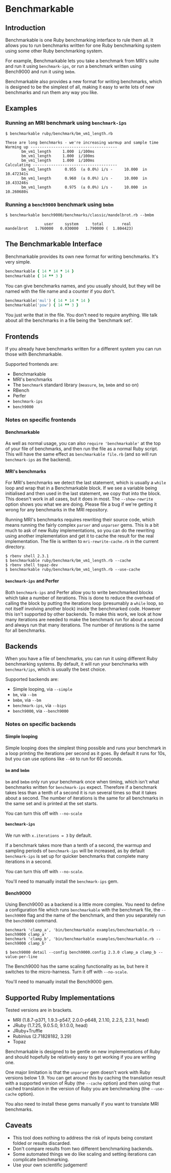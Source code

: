 # Benchmarkable

## Introduction

Benchmarkable is one Ruby benchmarking interface to rule them all. It allows
you to run benchmarks written for one Ruby benchmarking system using some other
Ruby benchmarking system.

For example, Benchmarkable lets you take a benchmark from MRI's suite and run
it using `benchmark-ips`, or run a benchmark written using Bench9000 and run
it using `bmbm`.

Benchmarkable also provides a new format for writing benchmarks, which is
designed to be the simplest of all, making it easy to write lots of new
benchmarks and run them any way you like.

## Examples

### Running an MRI benchmark using `benchmark-ips`

```
$ benchmarkable ruby/benchmark/bm_vm1_length.rb

These are long benchmarks - we're increasing warmup and sample time
Warming up --------------------------------------
       bm_vm1_length     1.000  i/100ms
       bm_vm1_length     1.000  i/100ms
       bm_vm1_length     1.000  i/100ms
Calculating -------------------------------------
       bm_vm1_length      0.955  (± 0.0%) i/s -     10.000  in  10.472341s
       bm_vm1_length      0.960  (± 0.0%) i/s -     10.000  in  10.433246s
       bm_vm1_length      0.975  (± 0.0%) i/s -     10.000  in  10.260680s
```

### Running a `bench9000` benchmark using `bmbm`

```
$ benchmarkable bench9000/benchmarks/classic/mandelbrot.rb --bmbm

                 user     system      total        real
mandelbrot   1.760000   0.030000   1.790000 (  1.804423)
```

## The Benchmarkable Interface

Benchmarkable provides its own new format for writing benchmarks. It's very
simple.

```ruby
benchmarkable { 14 * 14 * 14 }
benchmarkable { 14 ** 3 }
```

You can give benchmarks names, and you usually should, but they will be named
with the file name and a counter if you don't.

```ruby
benchmarkable('mul') { 14 * 14 * 14 }
benchmarkable('pow') { 14 ** 3 }
```

You just write that in the file. You don't need to require anything. We talk
about all the benchmarks in a file being the 'benchmark set'.

## Frontends

If you already have benchmarks written for a different system you can run those
with Benchmarkable.

Supported frontends are:

* Benchmarkable
* MRI's benchmarks
* The `benchmark` standard library (`measure`, `bm`, `bmbm` and so on)
* RBench
* Perfer
* `benchmark-ips`
* `bench9000`

### Notes on specific frontends

#### Benchmarkable

As well as normal usage, you can also `require 'benchmarkable'` at the top of
your file of benchmarks, and then run the file as a normal Ruby script. This
will have the same effect as `benchmarkable file.rb` (and so will run
`benchmark-ips` as the backend).

#### MRI's benchmarks

For MRI's benchmarks we detect the last statement, which is usually a `while`
loop and wrap that in a Benchmarkable block. If we see a variable being
initialised and then used in the last statement, we copy that into the block.
This doesn't work in all cases, but it does in most. The `--show-rewrite` option
shows you what we are doing. Please file a bug if we're getting it wrong for any
benchmarks in the MRI repository.

Running MRI's benchmarks requires rewriting their source code, which means
running the fairly complex `parser` and `unparser` gems. This is a bit much to
ask of new Ruby implementations, so you can do the rewriting using another
implementation and get it to cache the result for the real implementation. The
file is written to `mri-rewrite-cache.rb` in the current directory.

```
$ rbenv shell 2.3.1
$ benchmarkable ruby/benchmark/bm_vm1_length.rb --cache
$ rbenv shell topaz-dev
$ benchmarkable ruby/benchmark/bm_vm1_length.rb --use-cache
```

#### `benchmark-ips` and Perfer

Both `benchmark-ips` and Perfer allow you to write benchmarked blocks which
take a number of iterations. This is done to reduce the overhead of calling
the block by putting the iterations loop (presumably a `while` loop, so not
itself involving another block) inside the benchmarked code. However this isn't
supported by other backends. To make this work, we look at how many iterations
are needed to make the benchmark run for about a second and always run that
many iterations. The number of iterations is the same for all benchmarks.

## Backends

When you have a file of benchmarks, you can run it using different Ruby
benchmarking systems. By default, it will run your benchmarks with
`benchmark/ips`, which is usually the best choice.

Supported backends are:

* Simple looping, via `--simple`
* `bm`, via `--bm`
* `bmbm`, via `--bm`
* `benchmark-ips`, via `--bips`
* `bench9000`, via `--bench9000`

### Notes on specific backends

#### Simple looping

Simple looping does the simplest thing possible and runs your benchmark in a
loop printing the iterations per second as it goes. By default it runs for
10s, but you can use options like `--60` to run for 60 seconds.

#### `bm` and `bmbm`

`bm` and `bmbm` only run your benchmark once when timing, which isn't what
benchmarks written for `benchmark-ips` expect. Therefore if a benchmark takes
less than a tenth of a second it is run several times so that it takes about a
second. The number of iterations is the same for all benchmarks in the same set
and is printed at the set starts.

You can turn this off with `--no-scale`

#### `benchmark-ips`

We run with `x.iterations = 3` by default.

If a benchmark takes more than a tenth of a second, the warmup and sampling
periods of `benchmark-ips` will be increased, as by default `benchmark-ips` is
set up for quicker benchmarks that complete many iterations in a second.

You can turn this off with `--no-scale`.

You'll need to manually install the `benchmark-ips` gem.

#### Bench9000

Using Bench9000 as a backend is a little more complex. You need to define a
configuration file which runs `benchmarkable` with the benchmark file, the
`--bench9000` flag and the name of the benchmark, and then you separately run
the `bench9000` command.

```
benchmark 'clamp_a', 'bin/benchmarkable examples/benchmarkable.rb --bench9000 clamp_a'
benchmark 'clamp_b', 'bin/benchmarkable examples/benchmarkable.rb --bench9000 clamp_b'
```

```
$ bench9000 detail --config bench9000.config 2.3.0 clamp_a clamp_b --value-per-line
```

The Bench9000 has the same scaling functionality as `bm`, but here it switches
to the micro-harness. Turn it off with `--no-scale`.

You'll need to manually install the Bench9000 gem.

## Supported Ruby Implementations

Tested versions are in brackets.

* MRI (1.8.7-p371, 1.9.3-p547, 2.0.0-p648, 2.1.10, 2.2.5, 2.3.1, head)
* JRuby (1.7.25, 9.0.5.0, 9.1.0.0, head)
* JRuby+Truffle
* Rubinius (2.71828182, 3.29)
* Topaz

Benchmarkable is designed to be gentle on new implementations of Ruby and
should hopefully be relatively easy to get working if you are writing one.

One major limitation is that the `unparser` gem doesn't work with Ruby versions
below 1.9. You can get around this by caching the translation result with a
supported version of Ruby (the `--cache` option) and then using that cached
translation in the version of Ruby you are benchmarking (the `--use-cache`
option).

You also need to install these gems manually if you want to translate MRI
benchmarks.

## Caveats

* This tool does nothing to address the risk of inputs being constant folded or
results discarded.
* Don't compare results from two different benchmarking backends.
* Some automated things we do like scaling and setting iterations can
complicate benchmarking.
* Use your own scientific judgement!

